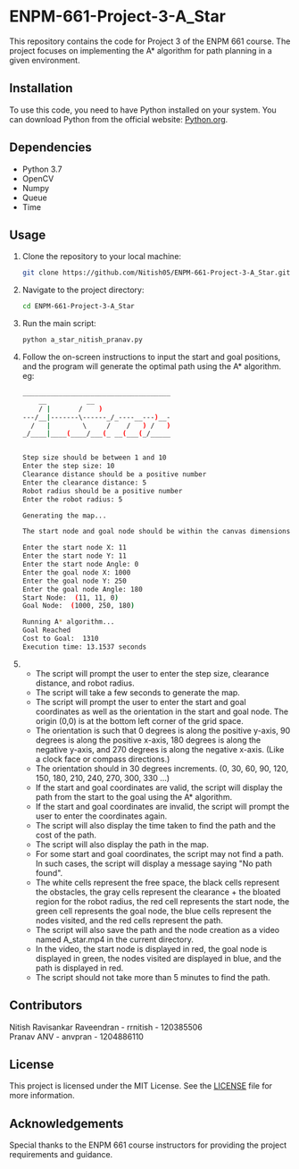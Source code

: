 # ENPM-661-Project-3-A_Star

This repository contains the code for Project 3 of the ENPM 661 course. The project focuses on implementing the A* algorithm for path planning in a given environment.

## Installation

To use this code, you need to have Python installed on your system. You can download Python from the official website: [Python.org](https://www.python.org/).

## Dependencies
- Python 3.7
- OpenCV
- Numpy
- Queue
- Time

## Usage

1. Clone the repository to your local machine:

    ```bash
    git clone https://github.com/Nitish05/ENPM-661-Project-3-A_Star.git
    ```

2. Navigate to the project directory:

    ```bash
    cd ENPM-661-Project-3-A_Star
    ```

3. Run the main script:

    ```bash
    python a_star_nitish_pranav.py
    ```

4. Follow the on-screen instructions to input the start and goal positions, and the program will generate the optimal path using the A* algorithm.\
    eg:
    ```bash
    _____________________________________
        __          __
        / |       /    )
    ---/__|-------\------_/_----__---)__-
      /   |        \     /    /   ) /   )
    _/____|____(____/___(_ __(___(_/_____


    Step size should be between 1 and 10
    Enter the step size: 10
    Clearance distance should be a positive number
    Enter the clearance distance: 5
    Robot radius should be a positive number
    Enter the robot radius: 5

    Generating the map...

    The start node and goal node should be within the canvas dimensions (11-1190, 11-490) and not inside an obstacle.

    Enter the start node X: 11
    Enter the start node Y: 11
    Enter the start node Angle: 0
    Enter the goal node X: 1000
    Enter the goal node Y: 250
    Enter the goal node Angle: 180
    Start Node:  (11, 11, 0)
    Goal Node:  (1000, 250, 180)

    Running A* algorithm...
    Goal Reached
    Cost to Goal:  1310
    Execution time: 13.1537 seconds
    ```
5.  
    - The script will prompt the user to enter the step size, clearance distance, and robot radius.
    - The script will take a few seconds to generate the map.
    - The script will prompt the user to enter the start and goal coordinates as well as the orientation in the start and goal node. The origin (0,0) is at the bottom left corner of the grid space.
    - The orientation is such that 0 degrees is along the positive y-axis, 90 degrees is along the positive x-axis, 180 degrees is along the negative y-axis, and 270 degrees is along the negative x-axis. (Like a clock face or compass directions.)
    - The orientation should in 30 degrees increments. (0, 30, 60, 90, 120, 150, 180, 210, 240, 270, 300, 330 ...)
    - If the start and goal coordinates are valid, the script will display the path from the start to the goal using the A* algorithm.
    - If the start and goal coordinates are invalid, the script will prompt the user to enter the coordinates again.
    - The script will also display the time taken to find the path and the cost of the path.
    - The script will also display the path in the map.
    - For some start and goal coordinates, the script may not find a path. In such cases, the script will display a message saying "No path found".
    - The white cells represent the free space, the black cells represent the obstacles, the gray cells represent the clearance + the bloated region for the robot radius, the red cell represents the start node, the green cell represents the goal node, the blue cells represent the nodes visited, and the red cells represent the path.
    - The script will also save the path and the node creation as a video named A_star.mp4 in the current directory.
    - In the video, the start node is displayed in red, the goal node is displayed in green, the nodes visited are displayed in blue, and the path is displayed in red.
    - The script should not take more than 5 minutes to find the path.

## Contributors
Nitish Ravisankar Raveendran - rrnitish - 120385506\
Pranav ANV - anvpran - 1204886110

## License

This project is licensed under the MIT License. See the [LICENSE](LICENSE) file for more information.

## Acknowledgements

Special thanks to the ENPM 661 course instructors for providing the project requirements and guidance.
